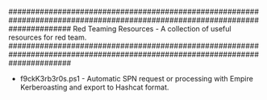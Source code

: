 ##############################################################################################################################
Red Teaming Resources - A collection of useful resources for red team.
##############################################################################################################################

- f9ckK3rb3r0s.ps1 - Automatic SPN request or processing with Empire Kerberoasting and export to Hashcat format. 
